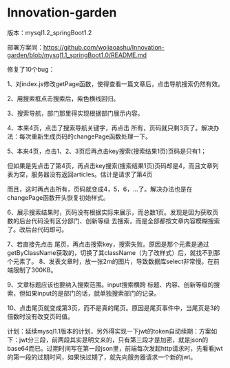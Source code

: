 # Innovation-garden
版本：mysql1.2_springBoot1.2

部署方案同：https://github.com/wojiaoashu/Innovation-garden/blob/mysql1.1_springBoot1.0/README.md

修复了10个bug：

1、对index.js修改getPage函数，使得查看一篇文章后，点击导航搜索仍然有效。

2、用搜索框点击搜索后，紫色横线回归。

3、搜索导航，部门那里得实现根据部门展示内容。

4、本来4页，点击了搜索导航关键字，再点击 所有，页码就只剩3页了。解决办法：每次重新生成页码的changePage函数处理一下。

5、本来4页，点击1、2、3页后再点击key搜索(搜索结果1页)页码是只有1；

但如果是先点击了第4页，再点击key搜索(搜索结果1页)页码却是4，而且文章列表为空，服务器没有返回articles。估计是请求了第4页

而且，这时再点击所有，页码就变成4，5，6，...了。解决办法也是在changePage函数开头恢复初始样式。

6、展示搜索结果时，页码没有根据实际来展示，而总数1页。发现是因为获取页数的后台代码没有区分部门、创新等级 去搜索，而是全部都按文章内容模糊搜索了。改后台代码即可。

7、若直接先点击 尾页，再点击搜索key，搜索失败。原因是那个元素是通过getByClassName获取的，切换了其className（为了改样式）后，就找不到那个元素了。
8、发表文章时，放一张2m的图片，导致数据库select非常慢。在前端限制了300KB。

9、文章标题应该也要纳入搜索范围。input搜索横跨 标题、内容、创新等级的搜索，但如果input的是部门的话，就单独搜索部门的记录。

10、点击尾页就变成第3页，而不是真的尾页。原因是尾页事件中，当尾页是3的倍数时没有改变页码值。


计划：延续mysql1.1版本的计划，另外得实现一下jwt的token自动续期：方案如下：jwt分三段，前两段其实是明文来的，只有第三段才是加密，就是json的base64而已。过期时间写在第一段json里，前端每次发起http请求时，先看看jwt的第一段的过期时间，如果快过期了，就先向服务器请求一个新的jwt。
